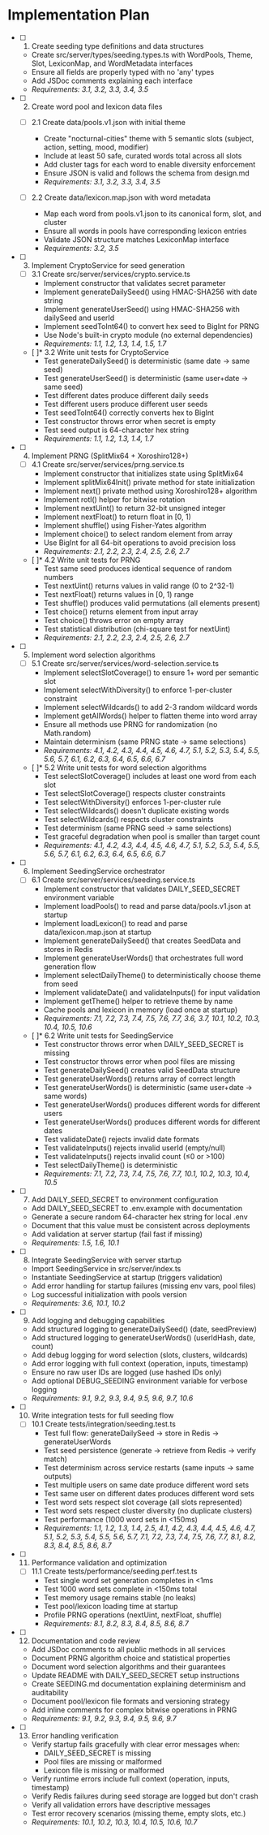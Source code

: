 # Implementation Plan

- [ ] 1. Create seeding type definitions and data structures
  - Create src/server/types/seeding.types.ts with WordPools, Theme, Slot, LexiconMap, and WordMetadata interfaces
  - Ensure all fields are properly typed with no 'any' types
  - Add JSDoc comments explaining each interface
  - _Requirements: 3.1, 3.2, 3.3, 3.4, 3.5_

- [ ] 2. Create word pool and lexicon data files
  - [ ] 2.1 Create data/pools.v1.json with initial theme
    - Create "nocturnal-cities" theme with 5 semantic slots (subject, action, setting, mood, modifier)
    - Include at least 50 safe, curated words total across all slots
    - Add cluster tags for each word to enable diversity enforcement
    - Ensure JSON is valid and follows the schema from design.md
    - _Requirements: 3.1, 3.2, 3.3, 3.4, 3.5_

  - [ ] 2.2 Create data/lexicon.map.json with word metadata
    - Map each word from pools.v1.json to its canonical form, slot, and cluster
    - Ensure all words in pools have corresponding lexicon entries
    - Validate JSON structure matches LexiconMap interface
    - _Requirements: 3.2, 3.5_

- [ ] 3. Implement CryptoService for seed generation
  - [ ] 3.1 Create src/server/services/crypto.service.ts
    - Implement constructor that validates secret parameter
    - Implement generateDailySeed() using HMAC-SHA256 with date string
    - Implement generateUserSeed() using HMAC-SHA256 with dailySeed and userId
    - Implement seedToInt64() to convert hex seed to BigInt for PRNG
    - Use Node's built-in crypto module (no external dependencies)
    - _Requirements: 1.1, 1.2, 1.3, 1.4, 1.5, 1.7_

  - [ ]* 3.2 Write unit tests for CryptoService
    - Test generateDailySeed() is deterministic (same date → same seed)
    - Test generateUserSeed() is deterministic (same user+date → same seed)
    - Test different dates produce different daily seeds
    - Test different users produce different user seeds
    - Test seedToInt64() correctly converts hex to BigInt
    - Test constructor throws error when secret is empty
    - Test seed output is 64-character hex string
    - _Requirements: 1.1, 1.2, 1.3, 1.4, 1.7_

- [ ] 4. Implement PRNG (SplitMix64 + Xoroshiro128+)
  - [ ] 4.1 Create src/server/services/prng.service.ts
    - Implement constructor that initializes state using SplitMix64
    - Implement splitMix64Init() private method for state initialization
    - Implement next() private method using Xoroshiro128+ algorithm
    - Implement rotl() helper for bitwise rotation
    - Implement nextUint() to return 32-bit unsigned integer
    - Implement nextFloat() to return float in [0, 1)
    - Implement shuffle() using Fisher-Yates algorithm
    - Implement choice() to select random element from array
    - Use BigInt for all 64-bit operations to avoid precision loss
    - _Requirements: 2.1, 2.2, 2.3, 2.4, 2.5, 2.6, 2.7_

  - [ ]* 4.2 Write unit tests for PRNG
    - Test same seed produces identical sequence of random numbers
    - Test nextUint() returns values in valid range (0 to 2^32-1)
    - Test nextFloat() returns values in [0, 1) range
    - Test shuffle() produces valid permutations (all elements present)
    - Test choice() returns element from input array
    - Test choice() throws error on empty array
    - Test statistical distribution (chi-square test for nextUint)
    - _Requirements: 2.1, 2.2, 2.3, 2.4, 2.5, 2.6, 2.7_

- [ ] 5. Implement word selection algorithms
  - [ ] 5.1 Create src/server/services/word-selection.service.ts
    - Implement selectSlotCoverage() to ensure 1+ word per semantic slot
    - Implement selectWithDiversity() to enforce 1-per-cluster constraint
    - Implement selectWildcards() to add 2-3 random wildcard words
    - Implement getAllWords() helper to flatten theme into word array
    - Ensure all methods use PRNG for randomization (no Math.random)
    - Maintain determinism (same PRNG state → same selections)
    - _Requirements: 4.1, 4.2, 4.3, 4.4, 4.5, 4.6, 4.7, 5.1, 5.2, 5.3, 5.4, 5.5, 5.6, 5.7, 6.1, 6.2, 6.3, 6.4, 6.5, 6.6, 6.7_

  - [ ]* 5.2 Write unit tests for word selection algorithms
    - Test selectSlotCoverage() includes at least one word from each slot
    - Test selectSlotCoverage() respects cluster constraints
    - Test selectWithDiversity() enforces 1-per-cluster rule
    - Test selectWildcards() doesn't duplicate existing words
    - Test selectWildcards() respects cluster constraints
    - Test determinism (same PRNG seed → same selections)
    - Test graceful degradation when pool is smaller than target count
    - _Requirements: 4.1, 4.2, 4.3, 4.4, 4.5, 4.6, 4.7, 5.1, 5.2, 5.3, 5.4, 5.5, 5.6, 5.7, 6.1, 6.2, 6.3, 6.4, 6.5, 6.6, 6.7_

- [ ] 6. Implement SeedingService orchestrator
  - [ ] 6.1 Create src/server/services/seeding.service.ts
    - Implement constructor that validates DAILY_SEED_SECRET environment variable
    - Implement loadPools() to read and parse data/pools.v1.json at startup
    - Implement loadLexicon() to read and parse data/lexicon.map.json at startup
    - Implement generateDailySeed() that creates SeedData and stores in Redis
    - Implement generateUserWords() that orchestrates full word generation flow
    - Implement selectDailyTheme() to deterministically choose theme from seed
    - Implement validateDate() and validateInputs() for input validation
    - Implement getTheme() helper to retrieve theme by name
    - Cache pools and lexicon in memory (load once at startup)
    - _Requirements: 7.1, 7.2, 7.3, 7.4, 7.5, 7.6, 7.7, 3.6, 3.7, 10.1, 10.2, 10.3, 10.4, 10.5, 10.6_

  - [ ]* 6.2 Write unit tests for SeedingService
    - Test constructor throws error when DAILY_SEED_SECRET is missing
    - Test constructor throws error when pool files are missing
    - Test generateDailySeed() creates valid SeedData structure
    - Test generateUserWords() returns array of correct length
    - Test generateUserWords() is deterministic (same user+date → same words)
    - Test generateUserWords() produces different words for different users
    - Test generateUserWords() produces different words for different dates
    - Test validateDate() rejects invalid date formats
    - Test validateInputs() rejects invalid userId (empty/null)
    - Test validateInputs() rejects invalid count (≤0 or >100)
    - Test selectDailyTheme() is deterministic
    - _Requirements: 7.1, 7.2, 7.3, 7.4, 7.5, 7.6, 7.7, 10.1, 10.2, 10.3, 10.4, 10.5_

- [ ] 7. Add DAILY_SEED_SECRET to environment configuration
  - Add DAILY_SEED_SECRET to .env.example with documentation
  - Generate a secure random 64-character hex string for local .env
  - Document that this value must be consistent across deployments
  - Add validation at server startup (fail fast if missing)
  - _Requirements: 1.5, 1.6, 10.1_

- [ ] 8. Integrate SeedingService with server startup
  - Import SeedingService in src/server/index.ts
  - Instantiate SeedingService at startup (triggers validation)
  - Add error handling for startup failures (missing env vars, pool files)
  - Log successful initialization with pools version
  - _Requirements: 3.6, 10.1, 10.2_

- [ ] 9. Add logging and debugging capabilities
  - Add structured logging to generateDailySeed() (date, seedPreview)
  - Add structured logging to generateUserWords() (userIdHash, date, count)
  - Add debug logging for word selection (slots, clusters, wildcards)
  - Add error logging with full context (operation, inputs, timestamp)
  - Ensure no raw user IDs are logged (use hashed IDs only)
  - Add optional DEBUG_SEEDING environment variable for verbose logging
  - _Requirements: 9.1, 9.2, 9.3, 9.4, 9.5, 9.6, 9.7, 10.6_

- [ ] 10. Write integration tests for full seeding flow
  - [ ] 10.1 Create tests/integration/seeding.test.ts
    - Test full flow: generateDailySeed → store in Redis → generateUserWords
    - Test seed persistence (generate → retrieve from Redis → verify match)
    - Test determinism across service restarts (same inputs → same outputs)
    - Test multiple users on same date produce different word sets
    - Test same user on different dates produces different word sets
    - Test word sets respect slot coverage (all slots represented)
    - Test word sets respect cluster diversity (no duplicate clusters)
    - Test performance (1000 word sets in <150ms)
    - _Requirements: 1.1, 1.2, 1.3, 1.4, 2.5, 4.1, 4.2, 4.3, 4.4, 4.5, 4.6, 4.7, 5.1, 5.2, 5.3, 5.4, 5.5, 5.6, 5.7, 7.1, 7.2, 7.3, 7.4, 7.5, 7.6, 7.7, 8.1, 8.2, 8.3, 8.4, 8.5, 8.6, 8.7_

- [ ] 11. Performance validation and optimization
  - [ ] 11.1 Create tests/performance/seeding.perf.test.ts
    - Test single word set generation completes in <1ms
    - Test 1000 word sets complete in <150ms total
    - Test memory usage remains stable (no leaks)
    - Test pool/lexicon loading time at startup
    - Profile PRNG operations (nextUint, nextFloat, shuffle)
    - _Requirements: 8.1, 8.2, 8.3, 8.4, 8.5, 8.6, 8.7_

- [ ] 12. Documentation and code review
  - Add JSDoc comments to all public methods in all services
  - Document PRNG algorithm choice and statistical properties
  - Document word selection algorithms and their guarantees
  - Update README with DAILY_SEED_SECRET setup instructions
  - Create SEEDING.md documentation explaining determinism and auditability
  - Document pool/lexicon file formats and versioning strategy
  - Add inline comments for complex bitwise operations in PRNG
  - _Requirements: 9.1, 9.2, 9.3, 9.4, 9.5, 9.6, 9.7_

- [ ] 13. Error handling verification
  - Verify startup fails gracefully with clear error messages when:
    - DAILY_SEED_SECRET is missing
    - Pool files are missing or malformed
    - Lexicon file is missing or malformed
  - Verify runtime errors include full context (operation, inputs, timestamp)
  - Verify Redis failures during seed storage are logged but don't crash
  - Verify all validation errors have descriptive messages
  - Test error recovery scenarios (missing theme, empty slots, etc.)
  - _Requirements: 10.1, 10.2, 10.3, 10.4, 10.5, 10.6, 10.7_
